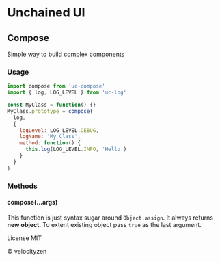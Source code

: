 # Unchained UI

## Compose

Simple way to build complex components

### Usage

```js
import compose from 'uc-compose'
import { log, LOG_LEVEL } from 'uc-log'

const MyClass = function() {}
MyClass.prototype = compose(
  log,
  {
    logLevel: LOG_LEVEL.DEBUG,
    logName: 'My Class',
    method: function() {
      this.log(LOG_LEVEL.INFO, 'Hello')
    }
  }
)
```
### Methods

#### compose(...args)

This function is just syntax sugar around `Object.assign`. It always returns **new object**. To extent existing object pass `true` as the last argument.

License MIT

© velocityzen


